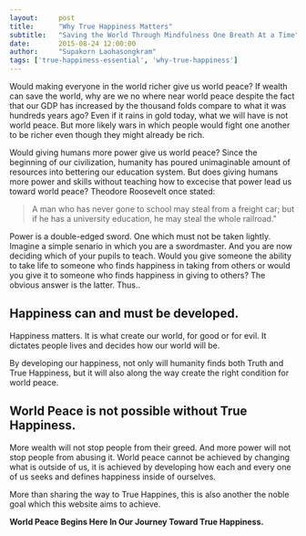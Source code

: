 ```yaml
---
layout:     post
title:      "Why True Happiness Matters"
subtitle:   "Saving the World Through Mindfulness One Breath At a Time"
date:       2015-08-24 12:00:00
author:     "Supakorn Laohasongkram"
tags: ['true-happiness-essential', 'why-true-happiness']
---
```


<!-- <h2 class='text-center'>Saving the World Through Mindfulness One Breath At a Time</h2>
 -->
Would making everyone in the world richer give us world peace? If wealth can save the world, why are we no where near world peace despite the fact that our GDP has increased by the thousand folds compare to what it was hundreds years ago? Even if it rains in gold today, what we will have is not world peace. But more likely wars in which people would fight one another to be richer even though they might already be rich. 

Would giving humans more power give us world peace? Since the beginning of our civilization, humanity has poured unimaginable amount of resources into bettering our education system. But does giving humans more power and skills without teaching how to excecise that power lead us toward world peace? Theodore Roosevelt once stated:

<blockquote>A man who has never gone to school may steal from a freight car; but if he has a university education, he may steal the whole railroad."</blockquote>

Power is a double-edged sword. One which must not be taken lightly. Imagine a simple senario in which you are a swordmaster. And you are now deciding which of your pupils to teach. Would you give someone the ability to take life to someone who finds happiness in taking from others or would you give it to someone who finds happiness in giving to others? The obvious answer is the latter. Thus..

<h2 class="capitalized">Happiness can and must be developed.</h2>

Happiness matters. It is what create our world, for good or for evil. It dictates people lives and decides how our world will be. 

By developing our happiness, not only will humanity finds both Truth and True Happiness, but it will also along the way create the right condition for world peace.

<h2 class="capitalized">World Peace is not possible without True Happiness.</h2>

More wealth will not stop people from their greed. And more power will not stop people from abusing it. World peace cannot be achieved by changing what is outside of us, it is achieved by developing how each and every one of us seeks and defines happiness inside of ourselves. 

More than sharing the way to True Happines, this is also another the noble goal which this website aims to achieve.

<strong class="float-center text-center">World Peace Begins Here In Our Journey Toward True Happiness.</strong>
